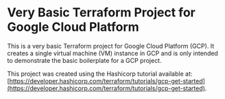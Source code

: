 # Very Basic Terraform Project for Google Cloud Platform

This is a very basic Terraform project for Google Cloud Platform (GCP). It creates a single virtual machine (VM) instance in GCP and is only intended to demonstrate the basic boilerplate for a GCP project.

This project was created using the Hashicorp tutorial available at: [https://developer.hashicorp.com/terraform/tutorials/gcp-get-started](https://developer.hashicorp.com/terraform/tutorials/gcp-get-started).
